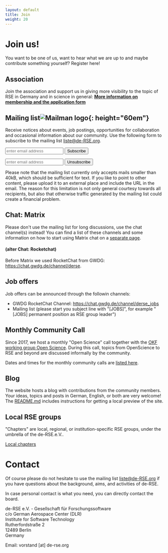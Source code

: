 ```yaml
---
layout: default
title: Join
weight: 20
---        
```


# Join us!

You want to be one of us, want to hear what we are up to and maybe
contribute something yourself? Register here!

## Association

Join the association and support us in giving more visibility to the topic of RSE in Germany and in science in general: **[More information on membership and the application form](/en/association#membership)**

## Mailing list![Mailman logo](../assets/img/site/logo_mailman.jpg){: height="60em"}

Receive notices about events, job postings, opportunities for collaboration
and occasional information about our community. Use the following form to
subscribe to the mailing list liste@de-RSE.org.

<form method="POST" action="https://listi.jpberlin.de/mailman/subscribe/de-rse-liste">
  <div class="form-group">
    <input name="email" value="" type="email" placeholder="enter email address">
    <button type="submit" class="btn btn-primary">Subscribe</button>
  </div>
</form>
<form method="POST" action="https://listi.jpberlin.de/mailman/options/de-rse-liste">
  <div class="form-group">
    <input name="email" value="" type="email" placeholder="enter email address">
    <input name="unsubconfirm" type="hidden" value="1">
    <button type="submit" name="unsub" class="btn btn-primary">Unsubscribe</button>
  </div>
</form>

Please note that the mailing list currently only accepts mails smaller than
40kB, which should be sufficient for text. If you like to point to other
content, please upload it to an external place and include the URL in the email.
The reason for this limitation is not only general courtesy towards all
recipients, but also that otherwise traffic generated by the mailing list could
create a financial problem.

## Chat: Matrix

Please don't use the mailing list for long discussions, use the chat channel(s) instead!
You can find a list of these channels and some information on how to start using Matrix chat on a [separate page](matrix.html).

#### (alter Chat: Rocketchat)

Before Matrix we used RocketChat from GWDG: <https://chat.gwdg.de/channel/derse>.

## Job offers

Job offers can be announced through the followin channels:
- GWDG RocketChat Channel: <https://chat.gwdg.de/channel/derse_jobs>
- Mailing list (please start you subject line with "[JOBS]", for example "[JOBS] permanent position as RSE group leader")

## Monthly Community Call

Since 2017, we host a monthly "Open Science" call together with the
[OKF working group Open Science](http://www.ag-openscience.de/). During this call,
topics from OpenScience to RSE and beyond are discussed informally by the community.

Dates and times for the monthly community calls are [listed here](https://pad.okfn.de/p/openscience-ag-master-pad).

## Blog

The website hosts a blog with contributions from the community members.
Your ideas, topics and posts in German, English, or both are very welcome!
The [README.md](https://github.com/DE-RSE/de-rse.github.io/blob/master/README.md) includes instructions for getting a local preview of the site.

## Local RSE groups

"Chapters" are local, regional, or institution-specific RSE groups, under the umbrella of the de-RSE.e.V..

[Local chapters](https://de-rse.org/chapter/)

# Contact

Of course please do not hesitate to use the mailing list liste@de-RSE.org if
you have questions about the background, aims, and activities of de-RSE.

In case personal contact is what you need, you can directly contact the board.

de-RSE e.V. - Gesellschaft für Forschungssoftware  
c/o German Aerospace Center (DLR)  
Institute for Software Technology  
Rutherfordstraße 2  
12489 Berlin  
Germany

Email: vorstand [at] de-rse.org  

